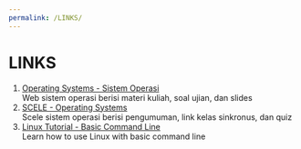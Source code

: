 ```yaml
---
permalink: /LINKS/
---
```

# LINKS
1. [Operating Systems - Sistem Operasi](https://os.vlsm.org/)<br>
Web sistem operasi berisi materi kuliah, soal ujian, dan slides
2. [SCELE - Operating Systems](https://scele.cs.ui.ac.id/course/view.php?id=3268)<br>
Scele sistem operasi berisi pengumuman, link kelas sinkronus, dan quiz
3. [Linux Tutorial - Basic Command Line](https://www.youtube.com/watch?v=cBokz0LTizk)<br>
Learn how to use Linux with basic command line
